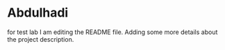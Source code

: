 # Abdulhadi
for test lab
I am editing the README file. Adding some more details about the project description.
